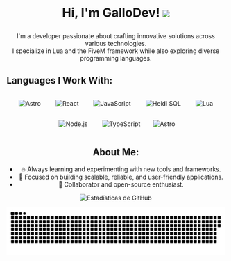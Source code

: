 <h1><p align="center">Hi, I'm GalloDev! <img src="https://media.giphy.com/media/hvRJCLFzcasrR4ia7z/giphy.gif" width="35px"></p></h1>

<p align="center">
  I'm a developer passionate about crafting innovative solutions across various technologies.<br/>
  I specialize in Lua and the FiveM framework while also exploring diverse programming languages.<br/>
</p>

## **Languages I Work With:**
<div align="center">
  <img src="https://astro.build/assets/press/astro-logo-light-gradient.svg" alt="Astro" height="30" style="margin: 15px;" />  
  <img src="https://cdn4.iconfinder.com/data/icons/logos-3/600/React.js_logo-512.png" alt="React" height="30" style="margin: 15px;" />  
  <img src="https://profilinator.rishav.dev/skills-assets/javascript-original.svg" alt="JavaScript" height="30" style="margin: 15px;" />  
  <img src="https://upload.wikimedia.org/wikipedia/commons/3/32/HeidiSQL_logo_image.png" alt="Heidi SQL" height="30" style="margin: 15px;" />  
  <img src="https://imgs.search.brave.com/BvifOY2BUIEc-rugkYEZpzeXqOf_QEzD9v978j9jPZY/rs:fit:860:0:0:0/g:ce/aHR0cHM6Ly9sb2dv/cy1kb3dubG9hZC5j/b20vd3AtY29udGVu/dC91cGxvYWRzLzIw/MjIvMTAvTHVhX0xv/Z28tNzAweDcwMC5w/bmc" alt="Lua" height="30" style="margin: 15px;" />  
  <img src="https://profilinator.rishav.dev/skills-assets/nodejs-original-wordmark.svg" alt="Node.js" height="30" style="margin: 15px;" />
  <img src="https://imgs.search.brave.com/QSQaW8_GfmxMXikaNizSzd8uMGTsQTxq7zcjmdAaMto/rs:fit:860:0:0:0/g:ce/aHR0cHM6Ly91cGxv/YWQud2lraW1lZGlh/Lm9yZy93aWtpcGVk/aWEvY29tbW9ucy90/aHVtYi80LzRjL1R5/cGVzY3JpcHRfbG9n/b18yMDIwLnN2Zy82/NDBweC1UeXBlc2Ny/aXB0X2xvZ29fMjAy/MC5zdmcucG5n" alt="TypeScript" height="30" style="margin: 15px;" /> 
 <img src="https://img.shields.io/badge/-FiveM-8B8B8B?style=flat&logo=fivem&logoColor=white" alt="Astro" height="30" style="margin: 10px;" />  

## **About Me:**
- 🔥 Always learning and experimenting with new tools and frameworks.  
- 🎯 Focused on building scalable, reliable, and user-friendly applications.  
- 🌟 Collaborator and open-source enthusiast.

<p align="center">
  <img src="https://github-readme-stats.vercel.app/api?username=galloodevv&show_icons=true&theme=ayu-mirage" alt="Estadísticas de GitHub" />
</p>

![snake gif](https://github.com/galloodevv/galloodevv/blob/output/github-snake-dark.svg)
